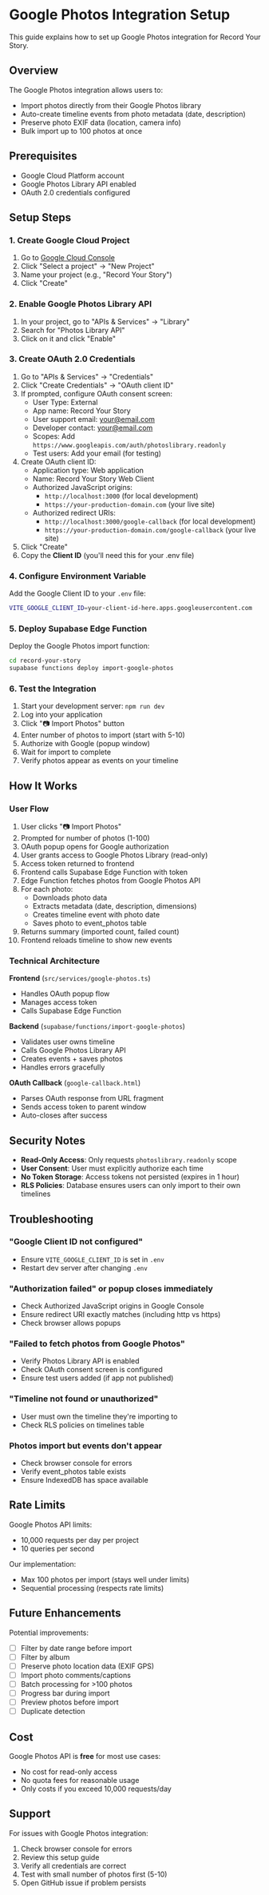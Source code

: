 # Google Photos Integration Setup

This guide explains how to set up Google Photos integration for Record Your Story.

## Overview

The Google Photos integration allows users to:
- Import photos directly from their Google Photos library
- Auto-create timeline events from photo metadata (date, description)
- Preserve photo EXIF data (location, camera info)
- Bulk import up to 100 photos at once

## Prerequisites

- Google Cloud Platform account
- Google Photos Library API enabled
- OAuth 2.0 credentials configured

## Setup Steps

### 1. Create Google Cloud Project

1. Go to [Google Cloud Console](https://console.cloud.google.com)
2. Click "Select a project" → "New Project"
3. Name your project (e.g., "Record Your Story")
4. Click "Create"

### 2. Enable Google Photos Library API

1. In your project, go to "APIs & Services" → "Library"
2. Search for "Photos Library API"
3. Click on it and click "Enable"

### 3. Create OAuth 2.0 Credentials

1. Go to "APIs & Services" → "Credentials"
2. Click "Create Credentials" → "OAuth client ID"
3. If prompted, configure OAuth consent screen:
   - User Type: External
   - App name: Record Your Story
   - User support email: your@email.com
   - Developer contact: your@email.com
   - Scopes: Add `https://www.googleapis.com/auth/photoslibrary.readonly`
   - Test users: Add your email (for testing)
4. Create OAuth client ID:
   - Application type: Web application
   - Name: Record Your Story Web Client
   - Authorized JavaScript origins:
     - `http://localhost:3000` (for local development)
     - `https://your-production-domain.com` (your live site)
   - Authorized redirect URIs:
     - `http://localhost:3000/google-callback` (for local development)
     - `https://your-production-domain.com/google-callback` (your live site)
5. Click "Create"
6. Copy the **Client ID** (you'll need this for your .env file)

### 4. Configure Environment Variable

Add the Google Client ID to your `.env` file:

```bash
VITE_GOOGLE_CLIENT_ID=your-client-id-here.apps.googleusercontent.com
```

### 5. Deploy Supabase Edge Function

Deploy the Google Photos import function:

```bash
cd record-your-story
supabase functions deploy import-google-photos
```

### 6. Test the Integration

1. Start your development server: `npm run dev`
2. Log into your application
3. Click "📷 Import Photos" button
4. Enter number of photos to import (start with 5-10)
5. Authorize with Google (popup window)
6. Wait for import to complete
7. Verify photos appear as events on your timeline

## How It Works

### User Flow

1. User clicks "📷 Import Photos"
2. Prompted for number of photos (1-100)
3. OAuth popup opens for Google authorization
4. User grants access to Google Photos Library (read-only)
5. Access token returned to frontend
6. Frontend calls Supabase Edge Function with token
7. Edge Function fetches photos from Google Photos API
8. For each photo:
   - Downloads photo data
   - Extracts metadata (date, description, dimensions)
   - Creates timeline event with photo date
   - Saves photo to event_photos table
9. Returns summary (imported count, failed count)
10. Frontend reloads timeline to show new events

### Technical Architecture

**Frontend** (`src/services/google-photos.ts`)
- Handles OAuth popup flow
- Manages access token
- Calls Supabase Edge Function

**Backend** (`supabase/functions/import-google-photos`)
- Validates user owns timeline
- Calls Google Photos Library API
- Creates events + saves photos
- Handles errors gracefully

**OAuth Callback** (`google-callback.html`)
- Parses OAuth response from URL fragment
- Sends access token to parent window
- Auto-closes after success

## Security Notes

- **Read-Only Access**: Only requests `photoslibrary.readonly` scope
- **User Consent**: User must explicitly authorize each time
- **No Token Storage**: Access tokens not persisted (expires in 1 hour)
- **RLS Policies**: Database ensures users can only import to their own timelines

## Troubleshooting

### "Google Client ID not configured"
- Ensure `VITE_GOOGLE_CLIENT_ID` is set in `.env`
- Restart dev server after changing `.env`

### "Authorization failed" or popup closes immediately
- Check Authorized JavaScript origins in Google Console
- Ensure redirect URI exactly matches (including http vs https)
- Check browser allows popups

### "Failed to fetch photos from Google Photos"
- Verify Photos Library API is enabled
- Check OAuth consent screen is configured
- Ensure test users added (if app not published)

### "Timeline not found or unauthorized"
- User must own the timeline they're importing to
- Check RLS policies on timelines table

### Photos import but events don't appear
- Check browser console for errors
- Verify event_photos table exists
- Ensure IndexedDB has space available

## Rate Limits

Google Photos API limits:
- 10,000 requests per day per project
- 10 queries per second

Our implementation:
- Max 100 photos per import (stays well under limits)
- Sequential processing (respects rate limits)

## Future Enhancements

Potential improvements:
- [ ] Filter by date range before import
- [ ] Filter by album
- [ ] Preserve photo location data (EXIF GPS)
- [ ] Import photo comments/captions
- [ ] Batch processing for >100 photos
- [ ] Progress bar during import
- [ ] Preview photos before import
- [ ] Duplicate detection

## Cost

Google Photos API is **free** for most use cases:
- No cost for read-only access
- No quota fees for reasonable usage
- Only costs if you exceed 10,000 requests/day

## Support

For issues with Google Photos integration:
1. Check browser console for errors
2. Review this setup guide
3. Verify all credentials are correct
4. Test with small number of photos first (5-10)
5. Open GitHub issue if problem persists
